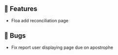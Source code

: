 ## 🚀 Features

- Floa add reconciliation page


## 🐛 Bugs

- Fix report user displaying page due on apostrophe